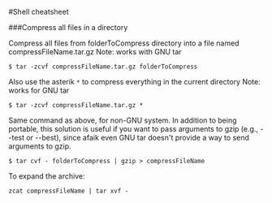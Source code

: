 #Shell cheatsheet

###Compress all files in a directory

Compress all files from folderToCompress directory into a file named compressFileName.tar.gz
Note: works with GNU tar
```
$ tar -zcvf compressFileName.tar.gz folderToCompress
```

Also use the asterik `*` to compress everything in the current directory
Note: works for GNU tar
```
$ tar -zcvf compressFileName.tar.gz *
```

Same command as above, for non-GNU system. In addition to being portable, this solution is useful if you want to pass arguments to gzip (e.g., --test or --best), since afaik even GNU tar doesn't provide a way to send arguments to gzip.
```
$ tar cvf - folderToCompress | gzip > compressFileName
```

To expand the archive:
```
zcat compressFileName | tar xvf -
```

